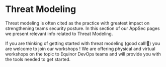 # Threat Modeling

Threat modeling is often cited as the practice with greatest impact on strengthening teams security posture. In this section of our AppSec pages we present relevant info related to Threat Modeling.

If you are thinking of getting started with threat modeling (good call!🙌) you are welcome to join our workshops ! We are offering physical and virtual workshops on the topic to Equinor DevOps teams and will provide you with the tools needed to get started.
